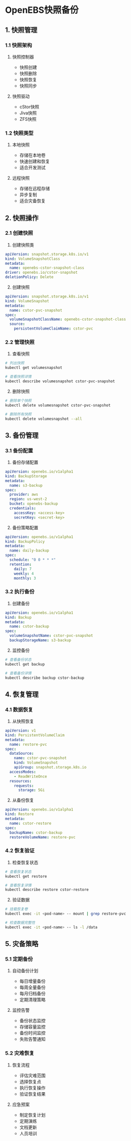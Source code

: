 # OpenEBS快照备份

## 1. 快照管理

### 1.1 快照架构
1. 快照控制器
   - 快照创建
   - 快照删除
   - 快照恢复
   - 快照同步

2. 快照驱动
   - cStor快照
   - Jiva快照
   - ZFS快照

### 1.2 快照类型
1. 本地快照
   - 存储在本地卷
   - 快速创建和恢复
   - 适合开发测试

2. 远程快照
   - 存储在远程存储
   - 异步复制
   - 适合灾备恢复

## 2. 快照操作

### 2.1 创建快照
1. 创建快照类
```yaml
apiVersion: snapshot.storage.k8s.io/v1
kind: VolumeSnapshotClass
metadata:
  name: openebs-cstor-snapshot-class
driver: openebs.io/cstor-snapshot
deletionPolicy: Delete
```

2. 创建快照
```yaml
apiVersion: snapshot.storage.k8s.io/v1
kind: VolumeSnapshot
metadata:
  name: cstor-pvc-snapshot
spec:
  volumeSnapshotClassName: openebs-cstor-snapshot-class
  source:
    persistentVolumeClaimName: cstor-pvc
```

### 2.2 管理快照
1. 查看快照
```bash
# 列出快照
kubectl get volumesnapshot

# 查看快照详情
kubectl describe volumesnapshot cstor-pvc-snapshot
```

2. 删除快照
```bash
# 删除单个快照
kubectl delete volumesnapshot cstor-pvc-snapshot

# 删除所有快照
kubectl delete volumesnapshot --all
```

## 3. 备份管理

### 3.1 备份配置
1. 备份存储配置
```yaml
apiVersion: openebs.io/v1alpha1
kind: BackupStorage
metadata:
  name: s3-backup
spec:
  provider: aws
  region: us-west-2
  bucket: openebs-backup
  credentials:
    accessKey: <access-key>
    secretKey: <secret-key>
```

2. 备份策略配置
```yaml
apiVersion: openebs.io/v1alpha1
kind: BackupPolicy
metadata:
  name: daily-backup
spec:
  schedule: "0 0 * * *"
  retention:
    daily: 7
    weekly: 4
    monthly: 3
```

### 3.2 执行备份
1. 创建备份
```yaml
apiVersion: openebs.io/v1alpha1
kind: Backup
metadata:
  name: cstor-backup
spec:
  volumeSnapshotName: cstor-pvc-snapshot
  backupStorageName: s3-backup
```

2. 监控备份
```bash
# 查看备份状态
kubectl get backup

# 查看备份详情
kubectl describe backup cstor-backup
```

## 4. 恢复管理

### 4.1 数据恢复
1. 从快照恢复
```yaml
apiVersion: v1
kind: PersistentVolumeClaim
metadata:
  name: restore-pvc
spec:
  dataSource:
    name: cstor-pvc-snapshot
    kind: VolumeSnapshot
    apiGroup: snapshot.storage.k8s.io
  accessModes:
    - ReadWriteOnce
  resources:
    requests:
      storage: 5Gi
```

2. 从备份恢复
```yaml
apiVersion: openebs.io/v1alpha1
kind: Restore
metadata:
  name: cstor-restore
spec:
  backupName: cstor-backup
  restoreVolumeName: restore-pvc
```

### 4.2 恢复验证
1. 检查恢复状态
```bash
# 查看恢复状态
kubectl get restore

# 查看恢复详情
kubectl describe restore cstor-restore
```

2. 验证数据
```bash
# 挂载恢复卷
kubectl exec -it <pod-name> -- mount | grep restore-pvc

# 检查数据完整性
kubectl exec -it <pod-name> -- ls -l /data
```

## 5. 灾备策略

### 5.1 定期备份
1. 自动备份计划
   - 每日增量备份
   - 每周全量备份
   - 每月归档备份
   - 定期清理策略

2. 监控告警
   - 备份状态监控
   - 存储容量监控
   - 备份时间监控
   - 失败告警通知

### 5.2 灾难恢复
1. 恢复流程
   - 评估灾难范围
   - 选择恢复点
   - 执行恢复操作
   - 验证恢复结果

2. 应急预案
   - 制定恢复计划
   - 定期演练
   - 文档更新
   - 人员培训 